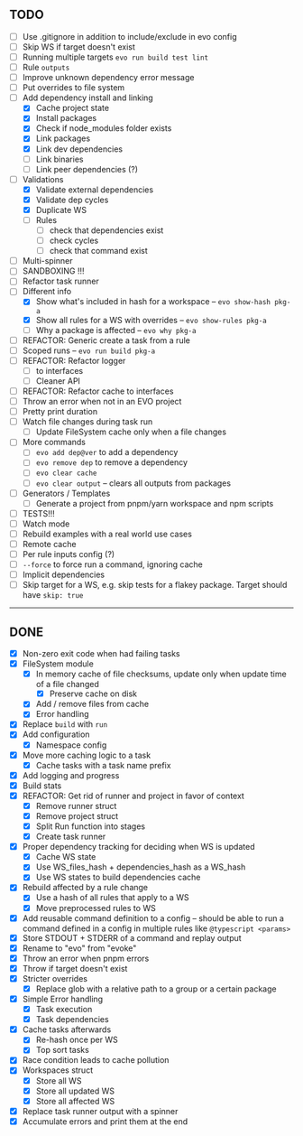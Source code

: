## TODO

- [ ] Use .gitignore in addition to include/exclude in evo config
- [ ] Skip WS if target doesn't exist
- [ ] Running multiple targets `evo run build test lint`
- [ ] Rule `outputs`
- [ ] Improve unknown dependency error message
- [ ] Put overrides to file system
- [ ] Add dependency install and linking
  - [x] Cache project state
  - [x] Install packages
  - [x] Check if node_modules folder exists
  - [x] Link packages
  - [x] Link dev dependencies
  - [ ] Link binaries
  - [ ] Link peer dependencies (?)
- [ ] Validations
  - [x] Validate external dependencies
  - [x] Validate dep cycles
  - [x] Duplicate WS
  - [ ] Rules
    - [ ] check that dependencies exist
    - [ ] check cycles
    - [ ] check that command exist
- [ ] Multi-spinner
- [ ] SANDBOXING !!!
- [ ] Refactor task runner
- [ ] Different info
  - [x] Show what's included in hash for a workspace – `evo show-hash pkg-a`
  - [x] Show all rules for a WS with overrides – `evo show-rules pkg-a`
  - [ ] Why a package is affected – `evo why pkg-a`
- [ ] REFACTOR: Generic create a task from a rule
- [ ] Scoped runs – `evo run build pkg-a`
- [ ] REFACTOR: Refactor logger
  - [ ] to interfaces
  - [ ] Cleaner API
- [ ] REFACTOR: Refactor cache to interfaces
- [ ] Throw an error when not in an EVO project
- [ ] Pretty print duration
- [ ] Watch file changes during task run
  - [ ] Update FileSystem cache only when a file changes
- [ ] More commands
  - [ ] `evo add dep@ver` to add a dependency
  - [ ] `evo remove dep` to remove a dependency
  - [ ] `evo clear cache`
  - [ ] `evo clear output` – clears all outputs from packages
- [ ] Generators / Templates
  - [ ] Generate a project from pnpm/yarn workspace and npm scripts
- [ ] TESTS!!!
- [ ] Watch mode
- [ ] Rebuild examples with a real world use cases
- [ ] Remote cache
- [ ] Per rule inputs config (?)
- [ ] `--force` to force run a command, ignoring cache
- [ ] Implicit dependencies
- [ ] Skip target for a WS, e.g. skip tests for a flakey package. Target should have `skip: true`

---

## DONE

- [x] Non-zero exit code when had failing tasks
- [x] FileSystem module
  - [x] In memory cache of file checksums, update only when update time of a file changed
    - [x] Preserve cache on disk
  - [x] Add / remove files from cache
  - [x] Error handling
- [x] Replace `build` with `run`
- [x] Add configuration
  - [x] Namespace config
- [x] Move more caching logic to a task
  - [x] Cache tasks with a task name prefix
- [x] Add logging and progress
- [x] Build stats
- [x] REFACTOR: Get rid of runner and project in favor of context
  - [x] Remove runner struct
  - [x] Remove project struct
  - [x] Split Run function into stages
  - [x] Create task runner
- [x] Proper dependency tracking for deciding when WS is updated
  - [x] Cache WS state
  - [x] Use WS_files_hash + dependencies_hash as a WS_hash
  - [x] Use WS states to build dependencies cache
- [x] Rebuild affected by a rule change
  - [x] Use a hash of all rules that apply to a WS
  - [x] Move preprocessed rules to WS
- [x] Add reusable command definition to a config – should be able to run a command defined in a config in multiple rules like `@typescript <params>`
- [x] Store STDOUT + STDERR of a command and replay output
- [x] Rename to "evo" from "evoke"
- [x] Throw an error when pnpm errors
- [x] Throw if target doesn't exist
- [x] Stricter overrides
  - [x] Replace glob with a relative path to a group or a certain package
- [x] Simple Error handling
  - [x] Task execution
  - [x] Task dependencies
- [x] Cache tasks afterwards
  - [x] Re-hash once per WS
  - [x] Top sort tasks
- [x] Race condition leads to cache pollution
- [x] Workspaces struct
  - [x] Store all WS
  - [x] Store all updated WS
  - [x] Store all affected WS
- [x] Replace task runner output with a spinner
- [x] Accumulate errors and print them at the end
